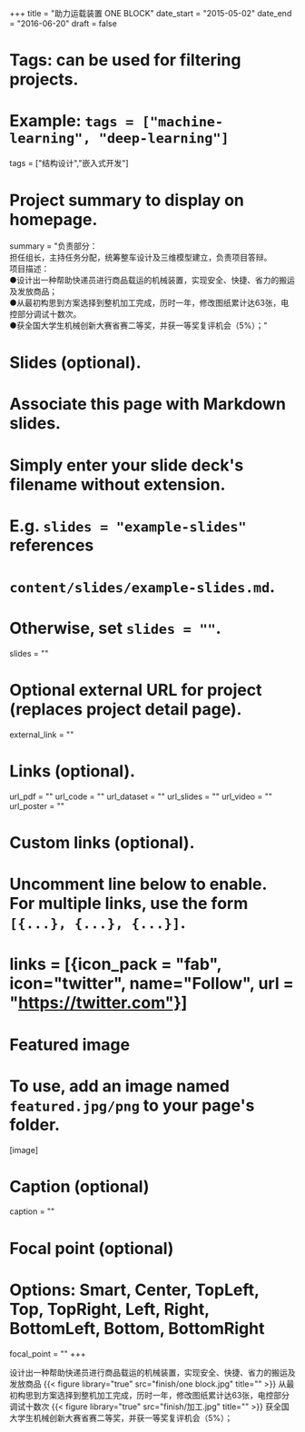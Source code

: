 +++
title = "助力运载装置 ONE BLOCK"
date_start = "2015-05-02"
date_end = "2016-06-20"
draft = false

# Tags: can be used for filtering projects.
# Example: `tags = ["machine-learning", "deep-learning"]`
tags = ["结构设计","嵌入式开发"]


# Project summary to display on homepage.
summary = "负责部分：<br>担任组长，主持任务分配，统筹整车设计及三维模型建立，负责项目答辩。<br>项目描述：<br>●设计出一种帮助快递员进行商品载运的机械装置，实现安全、快捷、省力的搬运及发放商品；<br>●从最初构思到方案选择到整机加工完成，历时一年，修改图纸累计达63张，电控部分调试十数次。<br>●获全国大学生机械创新大赛省赛二等奖，并获一等奖复评机会（5%）；"

# Slides (optional).
#   Associate this page with Markdown slides.
#   Simply enter your slide deck's filename without extension.
#   E.g. `slides = "example-slides"` references 
#   `content/slides/example-slides.md`.
#   Otherwise, set `slides = ""`.
slides = ""

# Optional external URL for project (replaces project detail page).
external_link = ""

# Links (optional).
url_pdf = ""
url_code = ""
url_dataset = ""
url_slides = ""
url_video = ""
url_poster = ""

# Custom links (optional).
#   Uncomment line below to enable. For multiple links, use the form `[{...}, {...}, {...}]`.
# links = [{icon_pack = "fab", icon="twitter", name="Follow", url = "https://twitter.com"}]

# Featured image
# To use, add an image named `featured.jpg/png` to your page's folder. 
[image]
  # Caption (optional)
  caption = ""

  # Focal point (optional)
  # Options: Smart, Center, TopLeft, Top, TopRight, Left, Right, BottomLeft, Bottom, BottomRight
  focal_point = ""
+++

设计出一种帮助快递员进行商品载运的机械装置，实现安全、快捷、省力的搬运及发放商品
{{< figure library="true" src="finish/one block.jpg" title="" >}}
从最初构思到方案选择到整机加工完成，历时一年，修改图纸累计达63张，电控部分调试十数次
{{< figure library="true" src="finish/加工.jpg" title="" >}}
获全国大学生机械创新大赛省赛二等奖，并获一等奖复评机会（5%）；
